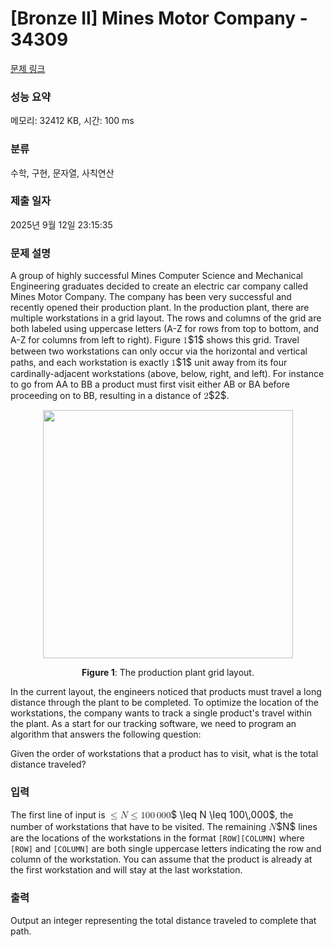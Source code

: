 # [Bronze II] Mines Motor Company - 34309 

[문제 링크](https://www.acmicpc.net/problem/34309) 

### 성능 요약

메모리: 32412 KB, 시간: 100 ms

### 분류

수학, 구현, 문자열, 사칙연산

### 제출 일자

2025년 9월 12일 23:15:35

### 문제 설명

<p>A group of highly successful Mines Computer Science and Mechanical Engineering graduates decided to create an electric car company called Mines Motor Company. The company has been very successful and recently opened their production plant. In the production plant, there are multiple workstations in a grid layout. The rows and columns of the grid are both labeled using uppercase letters (A-Z for rows from top to bottom, and A-Z for columns from left to right). Figure <mjx-container class="MathJax" jax="CHTML" style="font-size: 109%; position: relative;"><mjx-math class="MJX-TEX" aria-hidden="true"><mjx-mn class="mjx-n"><mjx-c class="mjx-c31"></mjx-c></mjx-mn></mjx-math><mjx-assistive-mml unselectable="on" display="inline"><math xmlns="http://www.w3.org/1998/Math/MathML"><mn>1</mn></math></mjx-assistive-mml><span aria-hidden="true" class="no-mathjax mjx-copytext">$1$</span></mjx-container> shows this grid. Travel between two workstations can only occur via the horizontal and vertical paths, and each workstation is exactly <mjx-container class="MathJax" jax="CHTML" style="font-size: 109%; position: relative;"><mjx-math class="MJX-TEX" aria-hidden="true"><mjx-mn class="mjx-n"><mjx-c class="mjx-c31"></mjx-c></mjx-mn></mjx-math><mjx-assistive-mml unselectable="on" display="inline"><math xmlns="http://www.w3.org/1998/Math/MathML"><mn>1</mn></math></mjx-assistive-mml><span aria-hidden="true" class="no-mathjax mjx-copytext">$1$</span></mjx-container> unit away from its four cardinally-adjacent workstations (above, below, right, and left). For instance to go from AA to BB a product must first visit either AB or BA before proceeding on to BB, resulting in a distance of <mjx-container class="MathJax" jax="CHTML" style="font-size: 109%; position: relative;"><mjx-math class="MJX-TEX" aria-hidden="true"><mjx-mn class="mjx-n"><mjx-c class="mjx-c32"></mjx-c></mjx-mn></mjx-math><mjx-assistive-mml unselectable="on" display="inline"><math xmlns="http://www.w3.org/1998/Math/MathML"><mn>2</mn></math></mjx-assistive-mml><span aria-hidden="true" class="no-mathjax mjx-copytext">$2$</span></mjx-container>.</p>

<p style="text-align: center;"><img alt="" src="https://upload.acmicpc.net/0acb30b7-e40a-4f7d-be0e-b528f64bf488/-/preview/" style="width: 400px; height: 397px;"></p>

<p style="text-align: center;"><strong>Figure 1</strong>: The production plant grid layout.</p>

<p>In the current layout, the engineers noticed that products must travel a long distance through the plant to be completed. To optimize the location of the workstations, the company wants to track a single product's travel within the plant. As a start for our tracking software, we need to program an algorithm that answers the following question:</p>

<p>Given the order of workstations that a product has to visit, what is the total distance traveled?</p>

### 입력 

 <p>The first line of input is <mjx-container class="MathJax" jax="CHTML" style="font-size: 109%; position: relative;"><mjx-math class="MJX-TEX" aria-hidden="true"><mjx-mo class="mjx-n"><mjx-c class="mjx-c2264"></mjx-c></mjx-mo><mjx-mi class="mjx-i" space="4"><mjx-c class="mjx-c1D441 TEX-I"></mjx-c></mjx-mi><mjx-mo class="mjx-n" space="4"><mjx-c class="mjx-c2264"></mjx-c></mjx-mo><mjx-mn class="mjx-n" space="4"><mjx-c class="mjx-c31"></mjx-c><mjx-c class="mjx-c30"></mjx-c><mjx-c class="mjx-c30"></mjx-c></mjx-mn><mjx-mstyle><mjx-mspace style="width: 0.167em;"></mjx-mspace></mjx-mstyle><mjx-mn class="mjx-n"><mjx-c class="mjx-c30"></mjx-c><mjx-c class="mjx-c30"></mjx-c><mjx-c class="mjx-c30"></mjx-c></mjx-mn></mjx-math><mjx-assistive-mml unselectable="on" display="inline"><math xmlns="http://www.w3.org/1998/Math/MathML"><mo>≤</mo><mi>N</mi><mo>≤</mo><mn>100</mn><mstyle scriptlevel="0"><mspace width="0.167em"></mspace></mstyle><mn>000</mn></math></mjx-assistive-mml><span aria-hidden="true" class="no-mathjax mjx-copytext">$ \leq N \leq 100\,000$</span></mjx-container>, the number of workstations that have to be visited. The remaining <mjx-container class="MathJax" jax="CHTML" style="font-size: 109%; position: relative;"><mjx-math class="MJX-TEX" aria-hidden="true"><mjx-mi class="mjx-i"><mjx-c class="mjx-c1D441 TEX-I"></mjx-c></mjx-mi></mjx-math><mjx-assistive-mml unselectable="on" display="inline"><math xmlns="http://www.w3.org/1998/Math/MathML"><mi>N</mi></math></mjx-assistive-mml><span aria-hidden="true" class="no-mathjax mjx-copytext">$N$</span></mjx-container> lines are the locations of the workstations in the format <code>[ROW][COLUMN]</code> where <code>[ROW]</code> and <code>[COLUMN]</code> are both single uppercase letters indicating the row and column of the workstation. You can assume that the product is already at the first workstation and will stay at the last workstation.</p>

### 출력 

 <p>Output an integer representing the total distance traveled to complete that path. </p>

